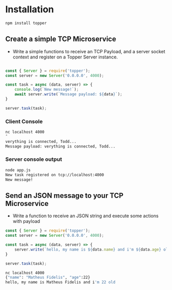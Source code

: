 
# Installation

```bash
npm install topper
```

## Create a simple TCP Microservice

* Write a simple functions to receive an TCP Payload, and a server socket context and register on a Topper Server instance.

```javascript

const { Server } = require('topper');
const server = new Server('0.0.0.0', 4000);

const task = async (data, server) => {
    console.log(`New message!`);
    await server.write(`Message payload: ${data}`);
}

server.task(task);

```

### Client Console

```bash
nc localhost 4000
ˆ
verything is connected, Todd...
Message payload: verything is connected, Todd...
```

### Server console output 

```bash
node app.js
New task registered on tcp://localhost:4000
New message!
```

## Send an JSON message to your TCP Microservice 

* Write a function to receive an JSON string and execute some actions with payload

```javascript
const { Server } = require('topper');
const server = new Server('0.0.0.0', 4000);

const task = async (data, server) => {
    server.write(`hello, my name is ${data.name} and i'm ${data.age} old\n`);
}

server.task(task);

```

```bash
nc localhost 4000
{"name": "Matheus Fidelis", "age":22}
hello, my name is Matheus Fidelis and i'm 22 old
```